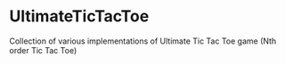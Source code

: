 # UltimateTicTacToe
Collection of various implementations of Ultimate Tic Tac Toe game (Nth order Tic Tac Toe) 
